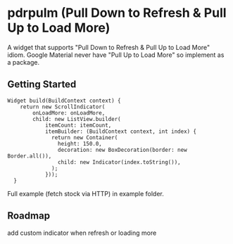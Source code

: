 # pdrpulm (Pull Down to Refresh & Pull Up to Load More)

A widget that supports "Pull Down to Refresh & Pull Up to Load More" idiom.
Google Material never have "Pull Up to Load More" so implement as a package.

## Getting Started

```
Widget build(BuildContext context) {
    return new ScrollIndicator(
        onLoadMore: onLoadMore,
        child: new ListView.builder(
            itemCount: itemCount,
            itemBuilder: (BuildContext context, int index) {
              return new Container(
                height: 150.0,
                decoration: new BoxDecoration(border: new Border.all()),
                child: new Indicator(index.toString()),
              );
            }));
  }
```
Full example (fetch stock via HTTP) in example folder.

## Roadmap

add custom indicator when refresh or loading more

